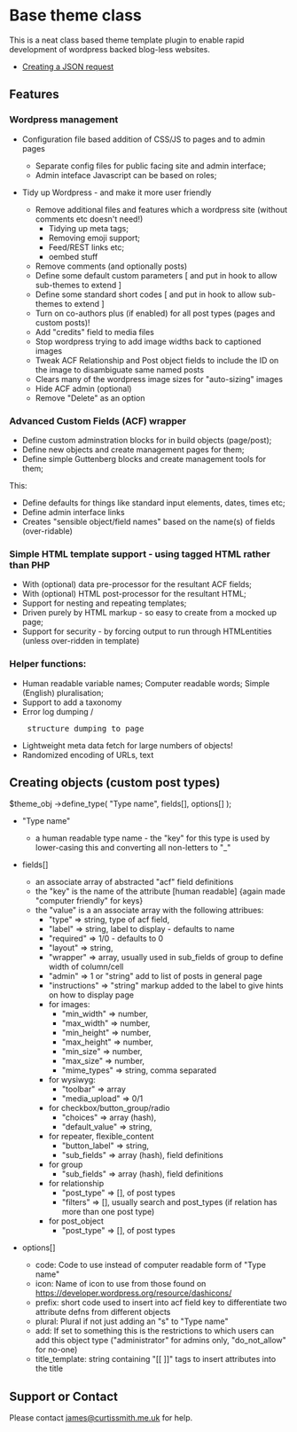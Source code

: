 # Base theme class

This is a neat class based theme template plugin to enable rapid development of wordpress backed blog-less websites.

* [Creating a JSON request](json-request.md)

## Features

### Wordpress management

* Configuration file based addition of CSS/JS to pages and to admin pages

  * Separate config files for public facing site and admin interface;
  * Admin inteface Javascript can be based on roles;

* Tidy up Wordpress - and make it more user friendly

  * Remove additional files and features which a wordpress site (without comments etc doesn't need!)
    * Tidying up meta tags;
    * Removing emoji support;
    * Feed/REST links etc;
    * oembed stuff
  * Remove comments (and optionally posts)
  * Define some default custom parameters [ and put in hook to allow sub-themes to extend ]
  * Define some standard short codes [ and put in hook to allow sub-themes to extend ]
  * Turn on co-authors plus (if enabled) for all post types (pages and custom posts)!
  * Add "credits" field to media files
  * Stop wordpress trying to add image widths back to captioned images
  * Tweak ACF Relationship and Post object fields to include the ID on the image to disambiguate same named posts 
  * Clears many of the wordpress image sizes for "auto-sizing" images
  * Hide ACF admin (optional)
  * Remove "Delete" as an option
  
### Advanced Custom Fields (ACF) wrapper 

* Define custom adminstration blocks for in build objects (page/post);
* Define new objects and create management pages for them;
* Define simple Guttenberg blocks and create management tools for them;

This:

* Define defaults for things like standard input elements, dates, times etc;
* Define admin interface links
* Creates "sensible object/field names" based on the name(s) of fields (over-ridable)

### Simple HTML template support - using tagged HTML rather than PHP

* With (optional) data pre-processor for the resultant ACF fields;
* With (optional) HTML post-processor for the resultant HTML;
* Support for nesting and repeating templates;
* Driven purely by HTML markup - so easy to create from a mocked up page;
* Support for security - by forcing output to run through HTMLentities (unless over-ridden in template)

### Helper functions:

* Human readable variable names; Computer readable words; Simple (English) pluralisation;
* Support to add a taxonomy
* Error log dumping / <pre> structure dumping to page
* Lightweight meta data fetch for large numbers of objects!
* Randomized encoding of URLs, text

## Creating objects (custom post types)

$theme_obj
  ->define_type( "Type name", fields[], options[] );

* "Type name"
    * a human readable type name - the "key" for this type is used by lower-casing this and converting all non-letters to "_"
   
* fields[]
    * an associate array of abstracted "acf" field definitions
    * the "key" is the name of the attribute [human readable] {again made "computer friendly" for keys}
    * the "value" is a an associate array with the following attribues:
        * "type"         =>  string, type of acf field,
        * "label"        =>  string, label to display - defaults to name
        * "required"     =>  1/0 - defaults to 0
        * "layout"       =>  string,
        * "wrapper"      =>  array, usually used in sub_fields of group to define width of column/cell
        * "admin"        =>  1 or "string" add to list of posts in general page
        * "instructions" => "string" markup added to the label to give hints on how to display page
        * for images:
            * "min_width"     => number,
            * "max_width"     => number,
            * "min_height"    => number,
            * "max_height"    => number,
            * "min_size"      => number,
            * "max_size"      => number,
            * "mime_types"    => string, comma separated
        * for wysiwyg:
            * "toolbar"       => array
            * "media_upload"  => 0/1
        * for checkbox/button_group/radio
            * "choices"       => array (hash),
            * "default_value" => string,
        * for repeater, flexible_content
            * "button_label"  => string,
            * "sub_fields"    => array (hash),  field definitions
        * for group
            * "sub_fields"    => array (hash),  field definitions
        * for relationship
            * "post_type"     => [],         of post types
            * "filters"       => [],         usually search and post_types (if relation has more than one post type)
        * for post_object
            * "post_type"     => [],         of post types

* options[]
    * code:   Code to use instead of computer readable form of "Type name"
    * icon:   Name of icon to use from those found on https://developer.wordpress.org/resource/dashicons/
    * prefix: short code used to insert into acf field key to differentiate two attribute defns from different objects
    * plural: Plural if not just adding an "s" to "Type name"
    * add: If set to something this is the restrictions to which users can add this object type ("administrator" for admins only, "do_not_allow" for no-one)
    * title_template: string containing "[[ ]]" tags to insert attributes into the title


## Support or Contact

Please contact james@curtissmith.me.uk for help.
